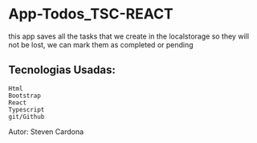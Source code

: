 # App-Todos_TSC-REACT

  this app saves all the tasks that we create in the localstorage so they will not be lost, we can mark them as completed or pending
  
  ## Tecnologias Usadas:
    Html
    Bootstrap
    React
    Typescript
    git/Github

Autor: Steven Cardona
